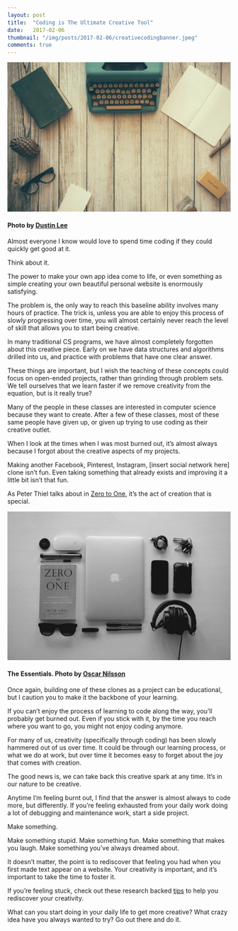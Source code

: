 ```yaml
---
layout: post
title:  "Coding is The Ultimate Creative Tool"
date:   2017-02-06
thumbnail: "/img/posts/2017-02-06/creativecodingbanner.jpeg"
comments: true
---
```

[banner]:/img/posts/2017-02-06/creativecodingbanner.jpeg
[1]:/img/posts/2017-02-06/1.jpeg
![alt text][banner]

#### Photo by [Dustin Lee](https://unsplash.com/@dustinlee)

Almost everyone I know would love to spend time coding if they could quickly get good at it.

Think about it.

The power to make your own app idea come to life, or even something as simple creating your own beautiful personal website is enormously satisfying.

The problem is, the only way to reach this baseline ability involves many hours of practice. The trick is, unless you are able to enjoy this process of slowly progressing over time, you will almost certainly never reach the level of skill that allows you to start being creative.

In many traditional CS programs, we have almost completely forgotten about this creative piece. Early on we have data structures and algorithms drilled into us, and practice with problems that have one clear answer.

These things are important, but I wish the teaching of these concepts could focus on open-ended projects, rather than grinding through problem sets. We tell ourselves that we learn faster if we remove creativity from the equation, but is it really true?

Many of the people in these classes are interested in computer science because they want to create. After a few of these classes, most of these same people have given up, or given up trying to use coding as their creative outlet.

When I look at the times when I was most burned out, it’s almost always because I forgot about the creative aspects of my projects.

Making another Facebook, Pinterest, Instagram, [insert social network here] clone isn’t fun. Even taking something that already exists and improving it a little bit isn’t that fun.

As Peter Thiel talks about in [Zero to One](https://www.amazon.com/Zero-One-Notes-Startups-Future/dp/0804139296), it’s the act of creation that is special.

![alt text][1]
#### The Essentials. Photo by [Oscar Nilsson](https://unsplash.com/@oscrse)
Once again, building one of these clones as a project can be educational, but I caution you to make it the backbone of your learning.

If you can’t enjoy the process of learning to code along the way, you’ll probably get burned out. Even if you stick with it, by the time you reach where you want to go, you might not enjoy coding anymore.

For many of us, creativity (specifically through coding) has been slowly hammered out of us over time. It could be through our learning process, or what we do at work, but over time it becomes easy to forget about the joy that comes with creation.

The good news is, we can take back this creative spark at any time. It’s in our nature to be creative.

Anytime I’m feeling burnt out, I find that the answer is almost always to code more, but differently. If you’re feeling exhausted from your daily work doing a lot of debugging and maintenance work, start a side project.

Make something.

Make something stupid. Make something fun. Make something that makes you laugh. Make something you’ve always dreamed about.

It doesn’t matter, the point is to rediscover that feeling you had when you first made text appear on a website. Your creativity is important, and it’s important to take the time to foster it.

If you’re feeling stuck, check out these research backed [tips](https://medium.com/@zjonsee/5-research-backed-steps-to-becoming-more-creative-4a87139d8fb8#.r5va015k7) to help you rediscover your creativity.

What can you start doing in your daily life to get more creative? What crazy idea have you always wanted to try? Go out there and do it.

